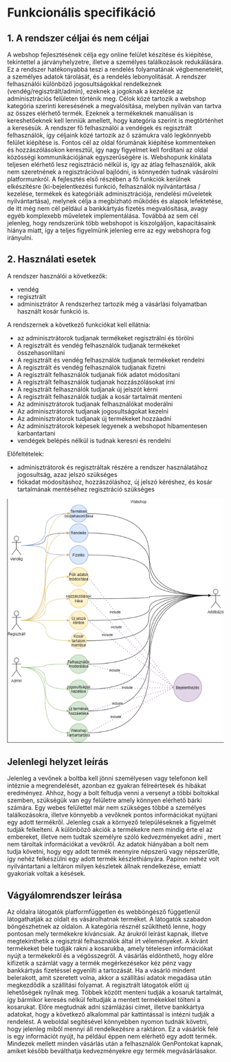 # Funkcionális specifikáció

## 1. A rendszer céljai és nem céljai

A webshop fejlesztésének célja egy online felület készítése és kiépítése, tekintettel a járványhelyzetre, illetve a személyes találkozások redukálására. Ez a rendszer hatékonyabbá teszi a rendelés folyamatának végbemenetelét, a személyes adatok tárolását, és a rendelés lebonyolítását.
A rendszer felhasználói különböző jogosultságokkal rendelkeznek (vendég/regisztrált/admin), ezeknek a jogoknak a kezelése az adminisztrációs felületen történik meg.
Célok közé tartozik a webshop kategória szerinti keresésének a megvalósítása, melyben nyilván van tartva az összes elérhető termék. Ezeknek a termékeknek manuálisan is kereshetőeknek kell lenniük amellett, hogy kategória szerint is megtörténhet a keresésük.
A rendszer fő felhasználói a vendégek és regisztrált felhasználók, így céljaink közé tartozik az ő számukra való legkönnyebb felület kiépítése is. Fontos cél az oldal fórumának kiépítése kommenteken és hozzászólásokon keresztül, így nagy figyelmet kell fordítani az oldal közösségi kommunikációjának egyszerűségére is. 
Webshopunk kínálata teljesen elérhető lesz regisztráció nélkül is, így az átlag felhasználók, akik nem szeretnének a regisztrációval bajlódni, is könnyedén tudnak vásárolni platformunkról.
A fejlesztés első részében a fő funkciók kerülnek elkészítésre (ki-bejelentkezési funkció, felhasználók nyilvántartása / kezelése, termékek és kategóriáik adminisztrációja, rendelési műveletek nyilvántartása), melynek célja a megbízható működés és alapok lefektetése, de itt még nem cél például a bankkártyás fizetés megvalósítása, avagy egyéb komplexebb műveletek implementálása.
Továbbá az sem cél jelenleg, hogy rendszerünk több webshopot is kiszolgáljon, kapacitásaink hiánya miatt, így a teljes figyelmünk jelenleg erre az egy webshopra fog irányulni. 

## 2. Használati esetek
A rendszer használói a következők:
-	vendég
-	regisztrált
-	adminisztrátor
A rendszerhez tartozik még a vásárlási folyamatban használt kosár funkció is.

A rendszernek a következő funkciókat kell ellátnia:
-	az adminisztrátorok tudjanak termékeket regisztrálni és törölni
-	A regisztrált és vendég felhasználók tudjanak termékeket összehasonlítani
-	A regisztrált és vendég felhasználók tudjanak termékeket rendelni
-	A regisztrált és vendég felhasználók tudjanak fizetni
-	A regisztrált felhasználók tudjanak fiók adatot módosítani
- 	A regisztrált felhasználók tudjanak	hozzászólásokat írni
-	A regisztrált felhasználók tudjanak új jelszót kérni
-	A regisztrált felhasználók tudják a kosár tartalmát menteni 
-	Az adminisztrátorok tudjanak felhasználókat moderálni
-	Az adminisztrátorok tudjanak jogosultságokat kezelni
-	Az adminisztrátorok tudjanak új termékeket hozzáadni
-	Az adminisztrátorok képesek legyenek a webshopot hibamentesen karbantartani
-	vendégek belépés nélkül is tudnak keresni és rendelni

Előfeltételek:
-	adminisztrátorok és regisztráltak részére a rendszer használatához jogosultság, azaz jelszó szükséges
-	fiókadat módosításhoz, hozzászóláshoz, új jelszó kéréshez, és kosár tartalmának mentéséhez regisztráció szükséges

![usecase_dia](https://github.com/ShuoTheOne/AFP2_Genshin/blob/main/docs/imgs/usecase.png)

## Jelenlegi helyzet leírás
Jelenleg a vevőnek a boltba kell jönni személyesen vagy telefonon kell intéznie a megrendelését, azonban ez gyakran félreértések és hibákat eredményez. Ahhoz, hogy a bolt feltudja venni a versenyt a többi boltokkal szemben, szükségük van egy felületre amely könnyen elérhető bárki számára. Egy webes felülettel már nem szükséges többé a személyes találkozásokra, illetve könnyebb a vevőknek pontos információkat nyújtani egy adott termékről. Jelenleg csak a környező településeknek a figyelmét tudják felkelteni. A különböző akciók a termékekre nem mindig érte el az embereket, illetve nem tudtak személyre szóló kedvezményeket adni , mert nem tároltak információkat a vevőkről. Az adatok hiányában a bolt nem tudja követni, hogy egy adott termék mennyire népszerű vagy népszerűtle, így nehéz felkészülni egy adott termék készlethiányára.  Papíron nehéz volt nyilvántartani a leltáron milyen készletek állnak rendelkezése, emiatt gyakoriak voltak a késések.

## Vágyálomrendszer leírása
Az oldalra látogatók platformfüggetlen és webböngésző függetlenül látogathatják az oldalt és vásárolhatnak terméket. A látogatók szabadon böngészhetnek az oldalon. A kategória résznél szűkíthető lenne, hogy pontosan mely termékekre kíváncsiak. Az árukról leírást kapnak, illetve megtekinthetik a regisztrál felhasználók által írt véleményeket. A kívánt termékeket bele tudják rakni a kosarukba, amely tételesen információkat nyújt a termékekről és a végösszegről.  A vásárlás eldönthető, hogy előre kifizetik a számlát vagy a termék megérkezésekor kéz pénz vagy bankkártyás fizetéssel egyenlíti a tartozását. Ha a vásárló mindent belerakott, amit szeretett volna, akkor a szállítási adatok megadása után megkezdődik a szállítási folyamat. A regisztrált látogatók előtt új lehetőségek nyílnak meg. Többek között menteni tudják a kosaruk tartalmát, így bármikor keresés nélkül feltudják a mentett termékekkel tölteni a kosarukat. Előre megtudnak adni számlázási címet, illetve bankkártya adatokat, hogy a következő alkalommal pár kattintással is intézni tudják a rendelést. A weboldal segítésével könnyebben nyomon tudnák követni, hogy jelenleg miből mennyi áll rendelkezésre a raktáron. Ez a vásárlók felé is egy információt nyújt, ha például éppen nem elérhető egy adott termék. Mindezek mellett minden vásárlás után a felhasználók GenPontokat kapnak, amiket később beválthatja kedvezményekre egy termék megvásárlásakor. 